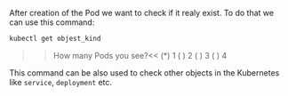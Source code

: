 After creation of the Pod we want to check if it realy exist. To do that we can use this command:

```sh
kubectl get objest_kind
```

>>How many Pods you see?<<
(*) 1
( ) 2
( ) 3
( ) 4

This command can be also used to check other objects in the Kubernetes like `service`, `deployment` etc.
